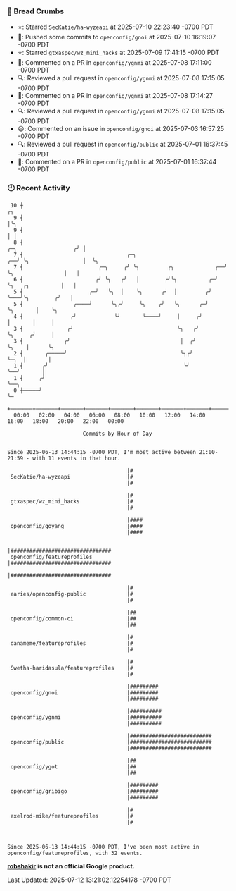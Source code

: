 ### 🍞 Bread Crumbs

 * ⭐️: Starred `SecKatie/ha-wyzeapi` at 2025-07-10 22:23:40 -0700 PDT
 * 🚢: Pushed some commits to `openconfig/gnoi` at 2025-07-10 16:19:07 -0700 PDT
 * ⭐️: Starred `gtxaspec/wz_mini_hacks` at 2025-07-09 17:41:15 -0700 PDT
 * 💬: Commented on a PR in  `openconfig/ygnmi` at 2025-07-08 17:11:00 -0700 PDT
 * 🔍: Reviewed a pull request in  `openconfig/ygnmi` at 2025-07-08 17:15:05 -0700 PDT
 * 💬: Commented on a PR in  `openconfig/ygnmi` at 2025-07-08 17:14:27 -0700 PDT
 * 🔍: Reviewed a pull request in  `openconfig/ygnmi` at 2025-07-08 17:15:05 -0700 PDT
 * 😃: Commented on an issue in `openconfig/gnoi` at 2025-07-03 16:57:25 -0700 PDT
 * 🔍: Reviewed a pull request in  `openconfig/public` at 2025-07-01 16:37:45 -0700 PDT
 * 💬: Commented on a PR in  `openconfig/public` at 2025-07-01 16:37:44 -0700 PDT

### 🕘 Recent Activity
```
 10 ┼                                                                                         ╭╮
  9 ┤                                                                                         │╰╮
  9 ┤                                                                                         │ │
  8 ┤                                                                   ╭─╮                  ╭╯ │
  7 ┤                                 ╭─╮                            ╭──╯ ╰╮                 │  ╰╮
  7 ┤                        ╭─╮     ╭╯ ╰╮         ╭╮             ╭──╯     ╰╮                │   │
  6 ┤                       ╭╯ ╰╮   ╭╯   │        ╭╯╰╮          ╭─╯         ╰╮   ╭╮          │   │
  5 ┤                     ╭─╯   ╰╮  │    ╰╮      ╭╯  │         ╭╯            ╰───╯╰╮        ╭╯   │
  5 ┤                ╭────╯      ╰╮╭╯     ╰╮    ╭╯   ╰╮      ╭─╯                   ╰╮       │    ╰╮
  4 ┤               ╭╯            ╰╯       ╰────╯     │     ╭╯                      │       │     │
  3 ┤              ╭╯                                 ╰╮   ╭╯                       ╰╮     ╭╯     │
  3 ┤             ╭╯                                   │  ╭╯                         ╰╮    │      ╰╮
  2 ┤       ╭─────╯                                    ╰╮╭╯                           ╰─╮  │       │
  1 ┤      ╭╯                                           ╰╯                              ╰──╯       │
  1 ┤     ╭╯                                                                                       ╰──╮
  0 ┼─────╯                                                                                           ╰─
    +───────+───────+───────+───────+───────+───────+───────+───────+───────+───────+───────+───────+────
  00:00   02:00   04:00   06:00   08:00   10:00   12:00   14:00   16:00   18:00   20:00   22:00   00:00   

						Commits by Hour of Day


Since 2025-06-13 14:44:15 -0700 PDT, I'm most active between 21:00-21:59 - with 11 events in that hour.

```



```
                                      |#
 SecKatie/ha-wyzeapi                  |#
                                      |#

                                      |#
 gtxaspec/wz_mini_hacks               |#
                                      |#

                                      |####
 openconfig/goyang                    |####
                                      |####

                                      |################################
 openconfig/featureprofiles           |################################
                                      |################################

                                      |#
 earies/openconfig-public             |#
                                      |#

                                      |##
 openconfig/common-ci                 |##
                                      |##

                                      |#
 danameme/featureprofiles             |#
                                      |#

                                      |#
 Swetha-haridasula/featureprofiles    |#
                                      |#

                                      |#########
 openconfig/gnoi                      |#########
                                      |#########

                                      |##########
 openconfig/ygnmi                     |##########
                                      |##########

                                      |##########################
 openconfig/public                    |##########################
                                      |##########################

                                      |##
 openconfig/ygot                      |##
                                      |##

                                      |#########
 openconfig/gribigo                   |#########
                                      |#########

                                      |#
 axelrod-mike/featureprofiles         |#
                                      |#



Since 2025-06-13 14:44:15 -0700 PDT, I've been most active in openconfig/featureprofiles, with 32 events.

```
**[robshakir](mailto:robjs@google.com) is not an official Google product.**  


Last Updated: 2025-07-12 13:21:02.12254178 -0700 PDT

